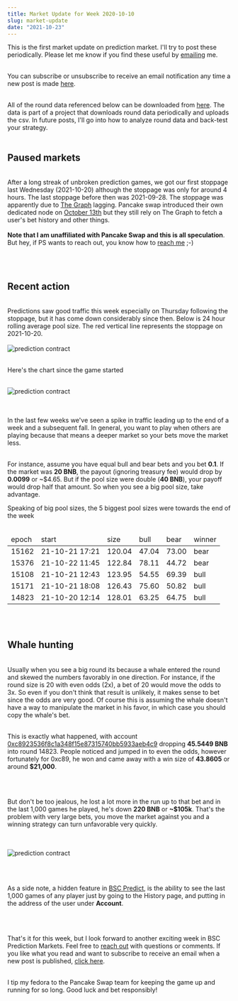 ```yaml
---
title: Market Update for Week 2020-10-10
slug: market-update
date: "2021-10-23"
---
```


This is the first market update on prediction market. I'll try to post these periodically. Please let me know if you find these useful by <a class="underline" href="mailto:contact@bscpredict.com">emailing</a> me. 
<br/><br/>

You can subscribe or unsubscribe to receive an email notification any time a new post is made <a class="underline" href="https://forms.zoho.com/contact631/form/BSCPredictMailingList">here</a>.
<br/><br/>

All of the round data referenced below can be downloaded from <a class="underline" href="https://github.com/bsc-predict/bsc-predict-updater/tree/master/data/v2/main">here</a>. The data is part of a project that downloads round data periodically and uploads the csv. In future posts, I'll go into how to analyze round data and back-test your strategy.
<br/><br/>


<h2 class="text-2xl underline">Paused markets</h2>

<br/>
After a long streak of unbroken prediction games, we got our first stoppage last Wednesday (2021-10-20) although the stoppage was only for around 4 hours. The last stoppage before then was 2021-09-28. The stoppage was apparently due to <a class="underline" href="https://thegraph.com/en/">The Graph</a> lagging. Pancake swap introduced their own dedicated node on <a class="underline" href="https://github.com/pancakeswap/pancake-frontend/commit/9b20499f7232f54974744f0a10df06f7b45120af#diff-48f73ea2653e45c41f31afc2d42dfde14d8caf26d8dd24d3d2a81a52604f4cb6">October 13th</a> but they still rely on The Graph to fetch a user's bet history and other things.
<br/><br/>
<strong>Note that I am unaffiliated with Pancake Swap and this is all speculation</strong>. But hey, if PS wants to reach out, you know how to <a class="underline" href="mailto:contact@bscpredict.com">reach me</a> ;-)

<br/><br/>

<h2 class="text-2xl underline">Recent action</h2>

<br/>
Predictions saw good traffic this week especially on Thursday following the stoppage, but it has come down considerably since then. Below is 24 hour rolling average pool size. The red vertical line represents the stoppage on 2021-10-20.
<br/><br/>

<img src="https://i.imgur.com/gOsl0KE.png" alt="prediction contract">
<br/><br/>

Here's the chart since the game started
<br/><br/>

<img src="https://i.imgur.com/WI8xhhN.png" alt="prediction contract">

<br/><br/>
In the last few weeks we've seen a spike in traffic leading up to the end of a week and a subsequent fall. In general, you want to play when others are playing because that means a deeper market so your bets move the market less.
<br/><br/>

For instance, assume you have equal bull and bear bets and you bet <strong>0.1</strong>. If the market was <strong>20 BNB</strong>, the payout (ignoring treasury fee) would drop by <strong>0.0099</strong> or ~$4.65. But if the pool size were double (<strong>40 BNB</strong>), your payoff would drop half that amount. So when you see a big pool size, take advantage.

Speaking of big pool sizes, the 5 biggest pool sizes were towards the end of the week
<br/><br/>

<table class="table w-screen">
  <thead>
    <tr >
      <td>epoch</td>
      <td>start</td>
      <td>size</td>
      <td>bull</td>
      <td>bear</td>
      <td>winner</td>
    </tr>
  </thead>
  <tr><td>15162</td><td>21-10-21 17:21</td><td>120.04</td><td>47.04</td><td>73.00</td><td>bear</td></tr>
  <tr><td>15376</td><td>21-10-22 11:45</td><td>122.84</td><td>78.11</td><td>44.72</td><td>bear</td></tr>
  <tr><td>15108</td><td>21-10-21 12:43</td><td>123.95</td><td>54.55</td><td>69.39</td><td>bull</td></tr>
  <tr><td>15171</td><td>21-10-21 18:08</td><td>126.43</td><td>75.60</td><td>50.82</td><td>bull</td></tr>
  <tr><td>14823</td><td>21-10-20 12:14</td><td>128.01</td><td>63.25</td><td>64.75</td><td>bull</td></tr>
</table>


<br/><br/>

<h2 class="text-2xl underline">Whale hunting</h2>

<br/>
Usually when you see a big round its because a whale entered the round and skewed the numbers favorably in one direction. For instance, if the round size is 20 with even odds (2x), a bet of 20 would move the odds to 3x. So even if you don't think that result is unlikely, it makes sense to bet since the odds are very good. Of course this is assuming the whale doesn't have a way to manipulate the market in his favor, in which case you should copy the whale's bet.
<br/><br/>


This is exactly what happened, with account <a class="underline" href="https://bscscan.com/address/0xc8923536f8c1a348f15e87315740bb5933aeb4c9">0xc8923536f8c1a348f15e87315740bb5933aeb4c9</a> dropping <strong>45.5449 BNB</strong> into round 14823. People noticed and jumped in to even the odds, however fortunately for 0xc89, he won and came away with a win size of <strong>43.8605</strong> or around <strong>$21,000</strong>.

<br/><br/>

But don't be too jealous, he lost a lot more in the run up to that bet and in the last 1,000 games he played, he's down <strong>220 BNB</strong> or <strong>~$105k</strong>. That's the problem with very large bets, you move the market against you and a winning strategy can turn unfavorable very quickly.

<br/><br/>
<img src="https://i.imgur.com/ZQpw7Xq.png" alt="prediction contract">

<br/><br/>

As a side note, a hidden feature in <a class="underline" href="https://bscpredict.com/bnbusdt">BSC Predict</a>, is the ability to see the last 1,000 games of any player just by going to the History page, and putting in the address of the user under <strong>Account</strong>.

<br/><br/>

That's it for this week, but I look forward to another exciting week in BSC Prediction Markets. Feel free to <a class="underline" href="mailto:contact@bscpredict.com">reach out</a> with questions or comments. If you like what you read and want to subscribe to receive an email when a new post is published, <a class="underline" href="https://forms.zoho.com/contact631/form/BSCPredictMailingList">click here</a>.
<br/><br/>

I tip my fedora to the Pancake Swap team for keeping the game up and running for so long. Good luck and bet responsibly!
